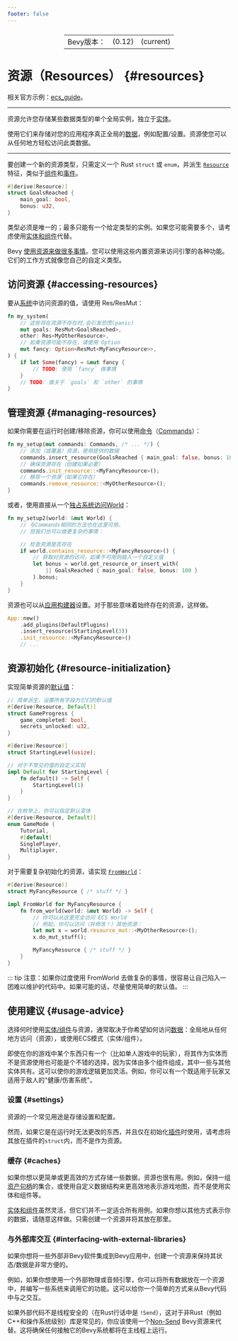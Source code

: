 ```yaml
---
footer: false
---
```

<table style="display:flex;justify-content:center">
  <tr>
    <td>Bevy版本：</td>
    <td>(0.12)</td>
    <td>(current)</td>
  </tr>
</table>

# 资源（Resources） {#resources}
相关官方示例：[ecs_guide](https://github.com/bevyengine/bevy/blob/main/examples/ecs/ecs_guide.rs)。

----

资源允许您存储某些数据类型的单个全局实例，独立于[实体](/src/book/14.programming/14.2intro-data#entities--components)。

使用它们来存储对您的应用程序真正全局的[数据](/src/book/14.programming/14.2intro-data)，例如配置/设置。资源使您可以从任何地方轻松访问此类数据。

----

要创建一个新的资源类型，只需定义一个 Rust `struct` 或 `enum`，并派生 [`Resource`](https://docs.rs/bevy/0.12.0/bevy/ecs/system/trait.Resource.html) 特征，类似于[组件](/book/14.programming/14.7ec#components)和[事件](/book/14.programming/14.11events)。
```rust
#[derive(Resource)]
struct GoalsReached {
    main_goal: bool,
    bonus: u32,
}
```
类型必须是唯一的；最多只能有一个给定类型的实例。如果您可能需要多个，请考虑使用[实体和组件](/book/14.programming/14.2intro-data.html#entities--components)代替。

Bevy [使用资源来做很多事情](/book/builtins#resources)。您可以使用这些内置资源来访问引擎的各种功能。它们的工作方式就像您自己的自定义类型。

## 访问资源 {#accessing-resources}
要从[系统](/book/14.programming/14.5systems)中访问资源的值，请使用 Res/ResMut：
```rust
fn my_system(
    // 这些将在资源不存在时,会引发恐慌(panic)
    mut goals: ResMut<GoalsReached>,
    other: Res<MyOtherResource>,
    // 如果资源可能不存在，请使用 Option
    mut fancy: Option<ResMut<MyFancyResource>>,
) {
    if let Some(fancy) = &mut fancy {
        // TODO: 使用 `fancy` 做事情
    }
    // TODO: 做关于 `goals` 和 `other` 的事情
}
```
## 管理资源 {#managing-resources}
如果你需要在运行时创建/移除资源，你可以使用[命令](/book/14.programming/14.10commands)（[Commands](https://docs.rs/bevy/0.12.0/bevy/ecs/system/struct.Commands.html)）：
```rust
fn my_setup(mut commands: Commands, /* ... */) {
    // 添加（或覆盖）资源，使用提供的数据
    commands.insert_resource(GoalsReached { main_goal: false, bonus: 100 });
    // 确保资源存在（创建如果必要）
    commands.init_resource::<MyFancyResource>();
    // 移除一个资源（如果它存在）
    commands.remove_resource::<MyOtherResource>();
}
```
或者，使用直接从一个[独占系统](/book/14.programming/14.13exclusive)[访问World](/book/14.programming/14.14world)：
```rust
fn my_setup2(world: &mut World) {
    // 与Commands相同的方法也在这里可用，
    // 但我们也可以做更复杂的事情：

    // 检查资源是否存在
    if world.contains_resource::<MyFancyResource>() {
        // 获取对资源的访问，如果不可用则插入一个自定义值
        let bonus = world.get_resource_or_insert_with(
            || GoalsReached { main_goal: false, bonus: 100 }
        ).bonus;
    }
}
```
资源也可以从[应用构建器](/book/14.programming/14.4app-builder)设置。对于那些意味着始终存在的资源，这样做。
```rust
App::new()
    .add_plugins(DefaultPlugins)
    .insert_resource(StartingLevel(3))
    .init_resource::<MyFancyResource>()
    // ...
```

## 资源初始化 {#resource-initialization}
实现简单资源的[默认值](https://doc.rust-lang.org/stable/std/default/trait.Default.html)：
```rust
// 简单派生，设置所有字段为它们的默认值
#[derive(Resource, Default)]
struct GameProgress {
    game_completed: bool,
    secrets_unlocked: u32,
}

#[derive(Resource)]
struct StartingLevel(usize);

// 对于不常见的值的自定义实现
impl Default for StartingLevel {
    fn default() -> Self {
        StartingLevel(1)
    }
}

// 在枚举上，你可以指定默认变体
#[derive(Resource, Default)]
enum GameMode {
    Tutorial,
    #[default]
    SinglePlayer,
    Multiplayer,
}
```
对于需要复杂初始化的资源，请实现 [`FromWorld`](https://docs.rs/bevy/0.12.0/bevy/ecs/world/trait.FromWorld.html)：
```rust
#[derive(Resource)]
struct MyFancyResource { /* stuff */ }

impl FromWorld for MyFancyResource {
    fn from_world(world: &mut World) -> Self {
        // 你可以从这里完全访问 ECS World
        // 例如，你可以访问（并修改！）其他资源：
        let mut x = world.resource_mut::<MyOtherResource>();
        x.do_mut_stuff();

        MyFancyResource { /* stuff */ }
    }
}
```
::: tip
注意：如果你过度使用 FromWorld 去做复杂的事情，很容易让自己陷入一团难以维护的代码中。如果可能的话，尽量使用简单的默认值。
:::

## 使用建议 {#usage-advice}
选择何时使用[实体/组件](/book/14.programming/14.2intro-data#entities--components)与资源，通常取决于你希望如何访问[数据](/book/14.programming/14.2intro-data)：全局地从任何地方访问（资源），或使用ECS模式（实体/组件）。

即使在你的游戏中某个东西只有一个（比如单人游戏中的玩家），将其作为实体而不是资源使用也可能是个不错的选择，因为实体由多个组件组成，其中一些与其他实体共有。这可以使你的游戏逻辑更加灵活。例如，你可以有一个既适用于玩家又适用于敌人的"健康/伤害系统"。

### 设置 {#settings}
资源的一个常见用途是存储设置和配置。

然而，如果它是在运行时无法更改的东西，并且仅在初始化[插件](/book/14.programming/14.20plugins)时使用，请考虑将其放在插件的`struct`内，而不是作为资源。

### 缓存 {#caches}
如果你想以更简单或更高效的方式存储一些数据，资源也很有用。例如，保持一组[资产句柄](/book/11.assets/11.1handles)的集合，或使用自定义数据结构来更高效地表示游戏地图，而不是使用实体和组件等。

[实体和组件](/book/14.programming/14.2intro-data#entities--components)虽然灵活，但它们并不一定适合所有用例。如果你想以其他方式表示你的数据，请随意这样做。只需创建一个资源并将其放在那里。

### 与外部库交互 {#interfacing-with-external-libraries}
如果你想将一些外部非Bevy软件集成到Bevy应用中，创建一个资源来保持其状态/数据是非常方便的。

例如，如果你想使用一个外部物理或音频引擎，你可以将所有数据放在一个资源中，并编写一些系统来调用它的功能。这可以给你一个简单的方式来从Bevy代码中与之交互。

如果外部代码不是线程安全的（在Rust行话中是 `!Send`），这对于非Rust（例如C++和操作系统级别）库是常见的，你应该使用一个[Non-Send](/book/14.programming/14.24non-send) Bevy资源来代替。这将确保任何接触它的Bevy系统都将在主线程上运行。